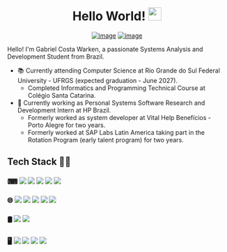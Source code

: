 <div align="center">
    <h1>
        Hello World! <img src="https://media.giphy.com/media/hvRJCLFzcasrR4ia7z/giphy.gif" width="30px"/>
    </h1>
</div>

<div align="center">
    
[![image](https://img.shields.io/badge/LinkedIn-0a66c2?style=for-the-badge&logo=linkedin&logoColor=white)](https://www.linkedin.com/in/gcwarken/)
[![image](https://img.shields.io/badge/r%C3%A9sum%C3%A9-4400cc?style=for-the-badge&logoColor=ffffff&logo=carrd)](https://github.com/gcwarken/gcwarken/blob/main/Gabriel%20Costa%20Warken%20-%20resume.pdf)

    
</div>
    
<p>
  Hello! I'm Gabriel Costa Warken, a passionate Systems Analysis and Development Student from Brazil.

  - 📚 Currently attending Computer Science at Rio Grande do Sul Federal University - UFRGS (expected graduation - June 2027).
    - Completed Informatics and Programming Technical Course at Colégio Santa Catarina.
  - 💼 Currently working as Personal Systems Software Research and Development Intern at HP Brazil.
    - Formerly worked as system developer at Vital Help Benefícios - Porto Alegre for two years.
    - Formerly worked at SAP Labs Latin America taking part in the Rotation Program (early talent program) for two years.
</p>

## Tech Stack 👨‍💻
<h3>⌨
    <img src="https://img.shields.io/badge/python-ffdd54?style=for-the-badge&logo=python&logoColor=ffdd54&labelColor=black" />
    <img src="https://img.shields.io/badge/C-00599C?style=for-the-badge&logo=c&logoColor=00599C&labelColor=black" />
    <img src="https://img.shields.io/badge/C%2B%2B-00599C?style=for-the-badge&logo=c%2B%2B&logoColor=00599C&labelColor=black" />
    <img src="https://img.shields.io/badge/java-%23ED8B00.svg?style=for-the-badge&logo=openjdk&color=e3292e&logoColor=e3292e&labelColor=black" /> 
    <img src="https://img.shields.io/badge/git-F05032?style=for-the-badge&logo=git&logoColor=F05032&labelColor=black" />
</h3>
<h3>🌐
	<img src="https://img.shields.io/badge/JavaScript-efd81d?style=for-the-badge&logo=javascript&logoColor=efd81d&labelColor=black" />
	<img src="https://img.shields.io/badge/node.js-417e38?style=for-the-badge&logo=node.js&logoColor=417e38&labelColor=black" />
	<img src="https://img.shields.io/badge/express.js-%23404d59.svg?style=for-the-badge&color=61DAFB&logo=express&logoColor=%2361DAFB&labelColor=black" />
	<img src="https://img.shields.io/badge/HTML5-E34F26?style=for-the-badge&logo=html5&logoColor=E34F26&labelColor=black" />
	<img src="https://img.shields.io/badge/CSS3-1572B6?style=for-the-badge&logo=css3&logoColor=1572B6&labelColor=black" />
</h3>
<h3>🛢
	<img src="https://img.shields.io/badge/postgres-%23316192.svg?style=for-the-badge&logo=postgresql&logoColor=white&labelColor=black" />
	<img src="https://img.shields.io/badge/MySQL-f59620?style=for-the-badge&logo=mysql&logoColor=f59620&labelColor=black" />
</h3>
<h3>🖥️
    <img src="https://img.shields.io/badge/Linux-FCC624?style=for-the-badge&logo=linux&logoColor=FCC624&labelColor=black" />
    <img src="https://img.shields.io/badge/Windows-0078D6?style=for-the-badge&logo=windows&logoColor=0078D6&labelColor=black" />
    <img src="https://img.shields.io/badge/Raspberry%20Pi-A22846?style=for-the-badge&logo=Raspberry%20Pi&logoColor=A22846&labelColor=black" />
    <img src="https://img.shields.io/badge/Arduino-00979D?style=for-the-badge&logo=Arduino&logoColor=00979D&labelColor=black" />
</h3>



